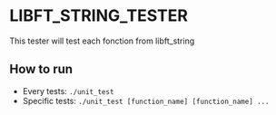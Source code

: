 # LIBFT_STRING_TESTER

This tester will test each fonction from libft_string

## How to run 

- Every tests: `./unit_test`
- Specific tests: `./unit_test [function_name] [function_name] ...`
